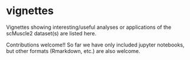 # vignettes

Vignettes showing interesting/useful analyses or applications of the scMuscle2 dataset(s) are listed here.

Contributions welcome!! So far we have only included jupyter notebooks, but other formats (Rmarkdown, etc.) are also welcome.